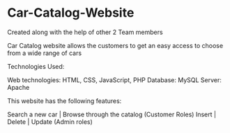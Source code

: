 # Car-Catalog-Website

Created along with the help of other 2 Team members

Car Catalog website allows the customers to get an easy access to choose from a wide range of cars

Technologies Used:

Web technologies: HTML, CSS, JavaScript, PHP
Database: MySQL
Server: Apache

This website has the following features:

Search a new car | Browse through the catalog (Customer Roles)
Insert | Delete | Update (Admin roles)
